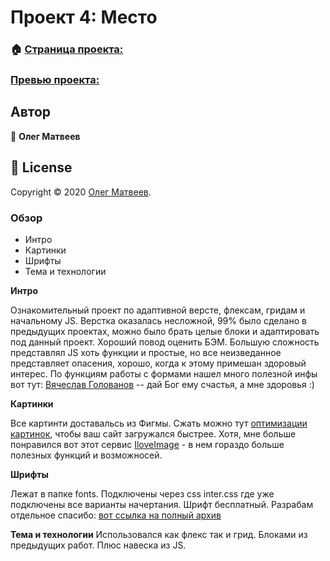 # Проект 4: Место 
### 🏠 [Страница проекта:](https://github.com/Oleg-DobryiKot/mesto)

###  [Превью проекта:](https://oleg-dobryikot.github.io/mesto/index.html)

## Автор
👤 **Олег Матвеев**
## 📝 License
Copyright © 2020 [Олег Матвеев](https://github.com/Oleg-DobryiKot).

### Обзор
* Интро
* Картинки
* Шрифты
* Тема и технологии

**Интро**

Ознакомительный проект по адаптивной версте, флексам, гридам и начальному JS. Верстка оказалась 
несложной, 99% было сделано в предыдущих проектах, можно было брать целые блоки и адаптировать
под данный проект. Хороший повод оценить БЭМ. Большую сложность представлял JS хоть функции и 
простые, но все неизведанное представляет опасения, хорошо, когда к этому примешан здоровый интерес.
По функциям работы с формами нашел много полезной инфы вот тут: [Вячеслав Голованов](https://habr.com/ru/post/245731/) -- дай Бог ему счастья, а мне здоровья :)


**Картинки**

Все картинти доставальсь из Фигмы. 
Сжать можно тут [оптимизации картинок](https://tinypng.com/), чтобы ваш сайт загружался быстрее.
Хотя, мне больше понравился вот этот сервис [IloveImage](https://www.iloveimg.com/) - в нем гораздо 
больше полезных функций и возможносей.

**Шрифты**

Лежат в папке fonts. Подключены через css inter.css где уже подключены все варианты начертания.
Шрифт бесплатный. Разрабам отдельное спасибо: [вот ссылка на полный архив](https://rsms.me/inter/)

**Тема и технологии** 
Использовался как флекс так и грид. Блоками из предыдущих работ. Плюс навеска из JS.
